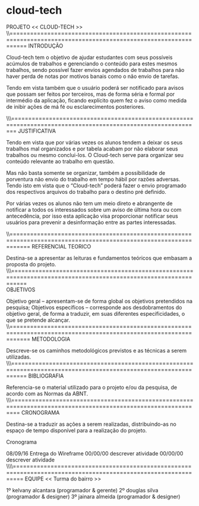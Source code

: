 # cloud-tech

PROJETO << CLOUD-TECH >>
\\\\\=================================================================================================================
INTRODUÇÃO


Cloud-tech tem o objetivo de ajudar estudantes com seus possíveis acúmulos de trabalhos e gerenciando o conteúdo para estes mesmos trabalhos, sendo possível fazer envios agendados de trabalhos para não haver perda de notas por motivos banais como o não envio de tarefas.

Tendo em vista também que o usuário poderá ser notificado para avisos que possam ser feitos por terceiros,  mas de forma séria e formal por intermédio da aplicação, ficando explícito quem fez o aviso como medida de inibir ações de má fé ou esclarecimentos posteriores.

\\\\\\==============================================================================================================
JUSTIFICATIVA


Tendo em vista que por várias vezes os alunos tendem a deixar os seus trabalhos mal organizados e por tabela acabam por não elaborar seus trabalhos ou mesmo conclui-los. O Cloud-tech serve para organizar seu conteúdo relevante ao trabalho em questão.

Mas não basta somente se organizar, também a possibilidade de porventura não envio do trabalho em tempo hábil por razões adversas. Tendo isto em vista que o “Cloud-tech” poderá fazer o envio programado dos respectivos arquivos do trabalho para o destino pré definido.

Por várias vezes os alunos não tem um meio direto e abrangente de notificar a todos os interessados sobre um aviso de última hora ou com antecedência, por isso esta aplicação visa proporcionar notificar seus usuários para prevenir a desinformação entre as partes interessadas.

\\\\\==================================================================================================================
REFERENCIAL TEORICO

 Destina-se a apresentar as leituras e fundamentos teóricos que embasam a proposta do projeto.
 \\\\\\=================================================================================================================  
OBJETIVOS

 Objetivo geral – apresentam-se de forma global os objetivos pretendidos na pesquisa;
 Objetivos específicos – corresponde aos desdobramentos do objetivo geral, de forma a traduzir, em suas diferentes especificidades, o que se pretende alcançar.
\\\\\================================================================================================================== 
METODOLOGIA

  Descreve-se os caminhos metodológicos previstos e as técnicas a serem utilizadas.
\\\\\\================================================================================================================= 
BIBLIOGRAFIA

  Referencia-se o material utilizado para o projeto e/ou da pesquisa, de acordo com as Normas da ABNT.
 \\\\\\\===============================================================================================================
CRONOGRAMA

 Destina-se a traduzir as ações a serem realizadas, distribuindo-as no espaço de tempo disponível para a realização do projeto.

 Cronograma

08/09/16 Entrega do Wireframe
00/00/00 descrever atividade
00/00/00 descrever atividade
\\\\\\\\\===============================================================================================================
EQUIPE << Turma do bairro >>

1º kelvany alcantara (programador & gerente)
2º douglas silva     (programador & designer)
3º jainara almeida   (programador & designer)
